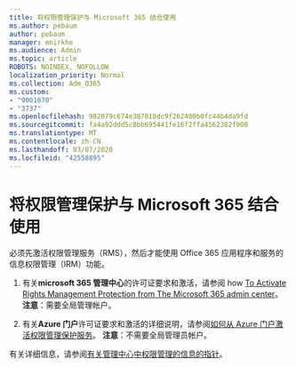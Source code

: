 ```yaml
---
title: 将权限管理保护与 Microsoft 365 结合使用
ms.author: pebaum
author: pebaum
manager: mnirkhe
ms.audience: Admin
ms.topic: article
ROBOTS: NOINDEX, NOFOLLOW
localization_priority: Normal
ms.collection: Adm_O365
ms.custom:
- "9001670"
- "3737"
ms.openlocfilehash: 982079c674e387018dc9f262400b0fc44b4da9fd
ms.sourcegitcommit: fa4a92ddd5c8bb695441fe16f2ffa4562382f900
ms.translationtype: MT
ms.contentlocale: zh-CN
ms.lasthandoff: 03/07/2020
ms.locfileid: "42558895"
---
```

# <a name="use-rights-management-protection-with-microsoft-365"></a>将权限管理保护与 Microsoft 365 结合使用

必须先激活权限管理服务（RMS），然后才能使用 Office 365 应用程序和服务的信息权限管理（IRM）功能。

1. 有关**microsoft 365 管理中心**的许可证要求和激活，请参阅 how [To Activate Rights Management Protection from The Microsoft 365 admin center](https://docs.microsoft.com/azure/information-protection/activate-office365)。 **注意**：需要全局管理帐户。

2. 有关**Azure 门户**许可证要求和激活的详细说明，请参阅[如何从 Azure 门户激活权限管理保护服务](https://docs.microsoft.com/azure/information-protection/activate-azure)。 **注意**：不需要全局管理员帐户。
 

有关详细信息，请参阅[有关管理中心中权限管理的信息的指针](https://docs.microsoft.com/office365/enterprise/activate-rms-in-office-365)。
